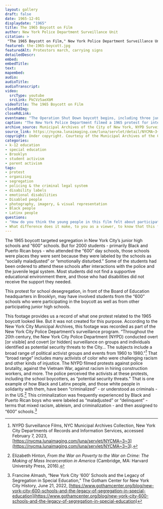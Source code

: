```yaml
--- 
layout: gallery
draft: false
date: 1965-12-01
displaydate: "1965"
title: The 1965 Boycott on Film
author: New York Police Department Surveillance Unit
citation: >
 "The 1965 Boycott on Film," New York Police Department Surveillance Unit, in New York City Civil Rights History Project, Accessed: [Month Day, Year], https://nyccivilrightshistory.org/gallery/the-1965-boycott.
featured: the-1965-boycott.jpg
featuredAlt: Protestors march, carrying signs
detailedDescr: 
embed: 
embedTitle: 
text: 
mapembed: 
audio: 
audioTitle: 
audioTranscript: 
video: 
  srcType: youtube
  srcLink: PkCVz5aeXbM
videoTitle: The 1965 Boycott on Film
closeRdImg: 
closeRdLink: 
eventname: "The Operation Shut Down boycott begins, including three junior high schools and one \"600\" school for children labeled as \"socially maladjusted\" or \"emotionally disturbed.\" The boycott continues for seven weeks."
caption: "The New York Police Department filmed a 1965 protest for integrated schools. The date suggests that this footage comes from the 1965 boycott of junior high schools and \"600\" schools." 
archive_source: Municipal Archives of the City of New York, NYPD Surveillance Films
source_link: https://nycma.lunaimaging.com/luna/servlet/detail/NYCMA~3~3~364~1232309:-Protest-for-better-integrated-scho?sort=identifier%2Ctitle%2Cdate&qvq=q:0274;sort:identifier%2Ctitle%2Cdate;lc:NYCMA~3~3&mi=0&trs=1
copyright: Under copyright. Courtesy of the Municipal Archives of the City of New York
categories: 
- k-12 education
- special education
- Brooklyn
- student activism
- parent activism
tags: 
- protest
- organizing
- segregation
- policing & the criminal legal system
- disability labels
- emotional disabilities
- Disabled people
- photography, imagery, & visual representation
- Black people
- Latinx people
questions: 
- "How do you think the young people in this film felt about participating in this protest? What evidence can you find in the film footage? How do you think they felt about protesting school segregation at junior high and \"600\" schools?"
- What difference does it make, to you as a viewer, to know that this footage was recorded by the New York Police Department? How does that affect what we can learn from it? How do you think the participating students and adults would have felt, if they knew they were being recorded by the police?
--- 
```


The 1965 boycott targeted segregation in New York City’s junior high schools and “600” schools. But for 2000 students - primarily Black and Puerto Rican boys - who attended the “600” day schools, those schools were places they were sent because they were labeled by the schools as “socially maladjusted” or “emotionally disturbed.” Some of the students had been ordered to attend these schools after interactions with the police and the juvenile legal system. Most students did not find a supportive educational environment there, and those who had disabilities did not receive the support they needed.

This protest for school desegregation, in front of the Board of Education headquarters in Brooklyn, may have involved students from the “600” schools who were participating in the boycott as well as from other participating junior high schools.

This footage provides us a record of what one protest related to the 1965 boycott looked like. But it was not created for this purpose. According to the New York City Municipal Archives, this footage was recorded as part of the New York City Police Department’s surveillance program. “Throughout the 20th century, the New York City Police Department (NYPD) conducted overt [or visible] and covert [or hidden]  surveillance on groups and individuals identified as potential security threats to the City… The subjects include a broad range of political activist groups and events from 1960 to 1980.”[^1] That “broad range” includes many activists of color who were challenging racism and other kinds of injustice. The NYPD filmed protests against police brutality, against the Vietnam War, against racism in hiring construction workers, and more. The police perceived the activists at these protests, including the school boycotters, as “potential security threats.” That is one example of how Black and Latinx people, and those white people in solidarity with them, have been “criminalized” - or understood as criminals - in the US.[^2] This criminalization was frequently experienced by Black and Puerto Rican boys who were labeled as “maladjusted” or “delinquent” - terms that mixed racism, ableism, and criminalization - and then assigned to “600” schools.[^3]

[^1]: NYPD Surveillance Films, NYC Municipal Archives Collection, New York City Departments of Records and Information Services, accessed February 7, 2023, [https://nycma.lunaimaging.com/luna/servlet/NYCMA~3~3](https://nycma.lunaimaging.com/luna/servlet/NYCMA~3~3).

[^2]: Elizabeth Hinton, *From the War on Poverty to the War on Crime: The Making of Mass Incarceration in America* (Cambridge, MA: Harvard University Press, 2016).

[^3]: Francine Almash, “New York City ‘600’ Schools and the Legacy of Segregation in Special Education,” The Gotham Center for New York City History, June 21, 2022, [https://www.gothamcenter.org/blog/new-york-city-600-schools-and-the-legacy-of-segregation-in-special-education](https://www.gothamcenter.org/blog/new-york-city-600-schools-and-the-legacy-of-segregation-in-special-education)

